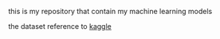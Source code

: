 this is my repository that contain my machine learning models 

the dataset reference to [kaggle](https://kaggle.com)
